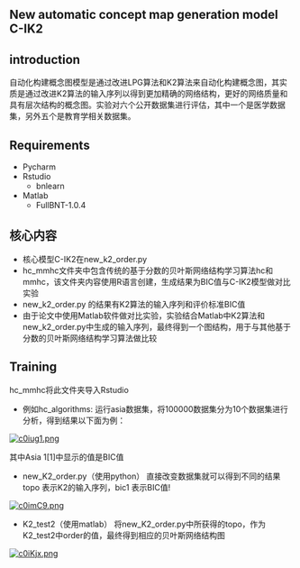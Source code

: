 ##  **New automatic concept map generation model C-IK2**
## introduction
自动化构建概念图模型是通过改进LPG算法和K2算法来自动化构建概念图，其实质是通过改进K2算法的输入序列以得到更加精确的网络结构，更好的网络质量和具有层次结构的概念图。实验对六个公开数据集进行评估，其中一个是医学数据集，另外五个是教育学相关数据集。
## Requirements

 

 - Pycharm
 - Rstudio
	 - bnlearn
 - Matlab
	 - FullBNT-1.0.4

## 核心内容

 - 核心模型C-IK2在new_k2_order.py
 - hc_mmhc文件夹中包含传统的基于分数的贝叶斯网络结构学习算法hc和mmhc，该文件夹内容使用R语言创建，生成结果为BIC值与C-IK2模型做对比实验
 - new_k2_order.py 的结果有K2算法的输入序列和评价标准BIC值
 - 由于论文中使用Matlab软件做对比实验，实验结合Matlab中K2算法和new_k2_order.py中生成的输入序列，最终得到一个图结构，用于与其他基于分数的贝叶斯网络结构学习算法做比较

## Training
hc_mmhc将此文件夹导入Rstudio 

 - 例如hc_algorithms:
    运行asia数据集，将100000数据集分为10个数据集进行分析，得到结果以下面为例：

[![c0iug1.png](https://z3.ax1x.com/2021/04/11/c0iug1.png)](https://imgtu.com/i/c0iug1)

  其中Asia 1[1]中显示的值是BIC值

 - new_K2_order.py（使用python）
 直接改变数据集就可以得到不同的结果topo 表示K2的输入序列，bic1 表示BIC值!

[![c0imC9.png](https://z3.ax1x.com/2021/04/11/c0imC9.png)](https://imgtu.com/i/c0imC9)

 - K2_test2（使用matlab）
 将new_K2_order.py中所获得的topo，作为K2_test2中order的值，最终得到相应的贝叶斯网络结构图

[![c0iKjx.png](https://z3.ax1x.com/2021/04/11/c0iKjx.png)](https://imgtu.com/i/c0iKjx)

